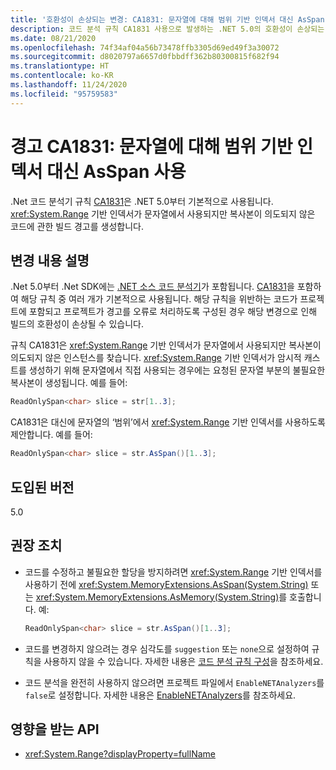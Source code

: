 ```yaml
---
title: '호환성이 손상되는 변경: CA1831: 문자열에 대해 범위 기반 인덱서 대신 AsSpan 사용'
description: 코드 분석 규칙 CA1831 사용으로 발생하는 .NET 5.0의 호환성이 손상되는 변경에 대해 알아봅니다.
ms.date: 08/21/2020
ms.openlocfilehash: 74f34af04a56b73478ffb3305d69ed49f3a30072
ms.sourcegitcommit: d8020797a6657d0fbbdff362b80300815f682f94
ms.translationtype: HT
ms.contentlocale: ko-KR
ms.lasthandoff: 11/24/2020
ms.locfileid: "95759583"
---
```

# <a name="warning-ca1831-use-asspan-instead-of-range-based-indexers-for-string"></a>경고 CA1831: 문자열에 대해 범위 기반 인덱서 대신 AsSpan 사용

.Net 코드 분석기 규칙 [CA1831](/visualstudio/code-quality/ca1831)은 .NET 5.0부터 기본적으로 사용됩니다. <xref:System.Range> 기반 인덱서가 문자열에서 사용되지만 복사본이 의도되지 않은 코드에 관한 빌드 경고를 생성합니다.

## <a name="change-description"></a>변경 내용 설명

.Net 5.0부터 .Net SDK에는 [.NET 소스 코드 분석기](../../../../fundamentals/code-analysis/overview.md)가 포함됩니다. [CA1831](/visualstudio/code-quality/ca1831)을 포함하여 해당 규칙 중 여러 개가 기본적으로 사용됩니다. 해당 규칙을 위반하는 코드가 프로젝트에 포함되고 프로젝트가 경고를 오류로 처리하도록 구성된 경우 해당 변경으로 인해 빌드의 호환성이 손상될 수 있습니다.

규칙 CA1831은 <xref:System.Range> 기반 인덱서가 문자열에서 사용되지만 복사본이 의도되지 않은 인스턴스를 찾습니다. <xref:System.Range> 기반 인덱서가 암시적 캐스트를 생성하기 위해 문자열에서 직접 사용되는 경우에는 요청된 문자열 부분의 불필요한 복사본이 생성됩니다. 예를 들어:

```csharp
ReadOnlySpan<char> slice = str[1..3];
```

CA1831은 대신에 문자열의 ‘범위’에서 <xref:System.Range> 기반 인덱서를 사용하도록 제안합니다. 예를 들어:

```csharp
ReadOnlySpan<char> slice = str.AsSpan()[1..3];
```

## <a name="version-introduced"></a>도입된 버전

5.0

## <a name="recommended-action"></a>권장 조치

- 코드를 수정하고 불필요한 할당을 방지하려면 <xref:System.Range> 기반 인덱서를 사용하기 전에 <xref:System.MemoryExtensions.AsSpan(System.String)> 또는 <xref:System.MemoryExtensions.AsMemory(System.String)>를 호출합니다. 예:

  ```csharp
  ReadOnlySpan<char> slice = str.AsSpan()[1..3];
  ```

- 코드를 변경하지 않으려는 경우 심각도를 `suggestion` 또는 `none`으로 설정하여 규칙을 사용하지 않을 수 있습니다. 자세한 내용은 [코드 분석 규칙 구성](../../../../fundamentals/productivity/configure-code-analysis-rules.md)을 참조하세요.

- 코드 분석을 완전히 사용하지 않으려면 프로젝트 파일에서 `EnableNETAnalyzers`를 `false`로 설정합니다. 자세한 내용은 [EnableNETAnalyzers](../../../project-sdk/msbuild-props.md#enablenetanalyzers)를 참조하세요.

## <a name="affected-apis"></a>영향을 받는 API

- <xref:System.Range?displayProperty=fullName>

<!--

### Affected APIs

- `T:System.Range`

### Category

Code analysis

-->
